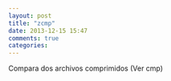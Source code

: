 ```yaml
---
layout: post
title: "zcmp"
date: 2013-12-15 15:47
comments: true
categories: 
---
```

Compara dos archivos comprimidos (Ver cmp)

